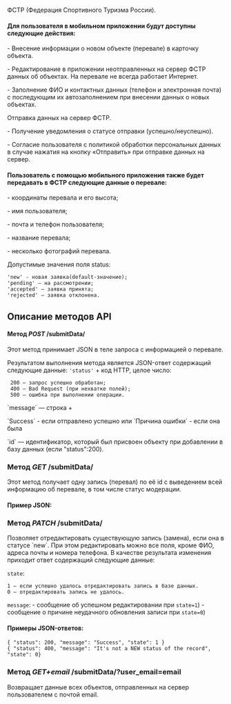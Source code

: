 ФСТР (Федерация Спортивного Туризма России).</h2>

<h4>Для пользователя в мобильном приложении будут доступны следующие действия:</h4>
<p>- Внесение информации о новом объекте (перевале) в карточку объекта.</p>
<p>- Редактирование в приложении неотправленных на сервер ФСТР данных об объектах. На перевале не всегда работает Интернет.</p>
<p>- Заполнение ФИО и контактных данных (телефон и электронная почта) с последующим их автозаполнением при внесении данных о новых объектах.</p>
<p> Отправка данных на сервер ФСТР.</p>
<p>- Получение уведомления о статусе отправки (успешно/неуспешно).</p>
<p>- Согласие пользователя с политикой обработки персональных данных в случае нажатия на кнопку «Отправить» при отправке данных на сервер.</p>
<h4>Пользователь с помощью мобильного приложения также будет передавать в ФСТР следующие данные о перевале:</h4>
<p>- координаты перевала и его высота;</p>
<p>- имя пользователя;</p>
<p>- почта и телефон пользователя;</p>
<p>- название перевала;</p>
<p>- несколько фотографий перевала.</p>

<p>Допустимые значения поля status:

```
'new' - новая заявка(default-значение);
'pending' — на рассмотрении;
'accepted' — заявка принята;
'rejected' — заявка отклонена.
```

</p>
<h2>Описание методов API</h2>
<h4>Метод <i>POST</i> /submitData/</h4>
Этот метод принимает JSON в теле запроса с информацией о перевале.

Результатом выполнения метода является JSON-ответ содержащий следующие данные:
`'status'` + код HTTP, целое число:

```
 200 — запрос успешно обработан;
 400 — Bad Request (при нехватке полей);
 500 — ошибка при выполнении операции.
```

<p>
`message` — строка +
</p>
<a>
`Success` - если отправлено успешно
</a>
<a>или `Причина ошибки` - если она была
</a>
<p>
`id` —  идентификатор, который был присвоен объекту при добавлении в базу данных (если "status":200).
</p>

<h3>Метод <i>GET</i> /submitData/</h3>
Этот метод получает одну запись (перевал) по её id с выведением всей информацию об перевале, в том числе статус модерации.
<h4>Пример JSON: </h4>



<h3>Метод <i>PATCH</i> /submitData/</h3>
Позволяет отредактировать существующую запись (замена), если она в статусе `new`. При этом редактировать можно все поля, кроме ФИО, адреса почты и номера телефона.
В качестве результата изменения приходит ответ содержащий следующие данные:

`state`:

```
1 — если успешно удалось отредактировать запись в базе данных.
0 — отредактировать запись не удалось.
```

`message`:
<a>- сообщение об успешном редактировании при `state=1`)</a>
<a>- сообщение о причине неудачного обновления записи при `state=0`)</a>

<h4>Примеры JSON-ответов:</h4>

```
{ "status": 200, "message": "Success", "state": 1 }
{ "status": 400, "message": "It's not a NEW status of the record", "state": 0}
```

<h3>Метод <i>GET+email</i> /submitData/?user_email=email</h3>

Возвращает данные всех объектов, отправленных на сервер пользователем с почтой email.
